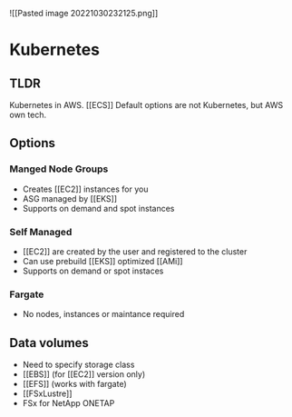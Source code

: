 ![[Pasted image 20221030232125.png]]
# Kubernetes

## TLDR
Kubernetes in AWS. [[ECS]] Default options are not Kubernetes, but AWS own tech.

## Options

### Manged Node Groups
- Creates [[EC2]] instances for you
- ASG managed by [[EKS]]
- Supports on demand and spot instances

### Self Managed
- [[EC2]] are created by the user and registered to the cluster
- Can use prebuild [[EKS]] optimized [[AMi]]
- Supports on demand or spot instaces

### Fargate
- No nodes, instances or maintance required

## Data volumes
- Need to specify storage class
- [[EBS]] (for [[EC2]] version only)
- [[EFS]] (works with fargate)
- [[FSxLustre]]
- FSx for NetApp ONETAP